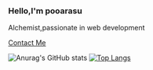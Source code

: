 <h3> Hello,I'm pooarasu</h3>
<p>Alchemist,passionate in web development<br/></p>
<a href="https://pooaras.github.io/portfolio-page/">Contact Me</a>


![Anurag's GitHub stats](https://github-readme-stats.vercel.app/api?username=pooaras&show_icons=true)
[![Top Langs](https://github-readme-stats-sigma-five.vercel.app/api/top-langs/?username=pooaras&layout=compact)](https://github.com/pooaras/github-readme-stats)

